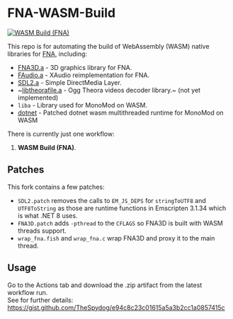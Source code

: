 # FNA-WASM-Build


[![WASM Build (FNA)](https://github.com/r58Playz/FNA-WASM-Build/actions/workflows/WASM.FNA.yml/badge.svg)](https://github.com/r58Playz/FNA-WASM-Build/actions/workflows/WASM.FNA.yml)

This repo is for automating the build of WebAssembly (WASM) native libraries for [FNA](https://fna-xna.github.io/), including:

* [FNA3D.a](https://github.com/FNA-XNA/FNA3D) - 3D graphics library for FNA.
* [FAudio.a](https://github.com/FNA-XNA/FAudio) - XAudio reimplementation for FNA.
* [SDL2.a](https://github.com/libsdl-org/SDL) - Simple DirectMedia Layer.
* ~[libtheorafile.a](https://github.com/FNA-XNA/Theorafile) - Ogg Theora videos decoder library.~ (not yet implemented)
* `liba` - Library used for MonoMod on WASM.
* [dotnet](https://github.com/dotnet/runtime) - Patched dotnet wasm multithreaded runtime for MonoMod on WASM

There is currently just one workflow:

1.  **WASM Build (FNA)**.  

## Patches
This fork contains a few patches:
- `SDL2.patch` removes the calls to `EM_JS_DEPS` for `stringToUTF8` and `UTF8ToString` as those are runtime functions in Emscripten 3.1.34 which is what .NET 8 uses.
- `FNA3D.patch` adds `-pthread` to the `CFLAGS` so FNA3D is built with WASM threads support.
- `wrap_fna.fish` and `wrap_fna.c` wrap FNA3D and proxy it to the main thread.

## Usage

Go to the Actions tab and download the .zip artifact from the latest workflow run.  
See for further details:  https://gist.github.com/TheSpydog/e94c8c23c01615a5a3b2cc1a0857415c
